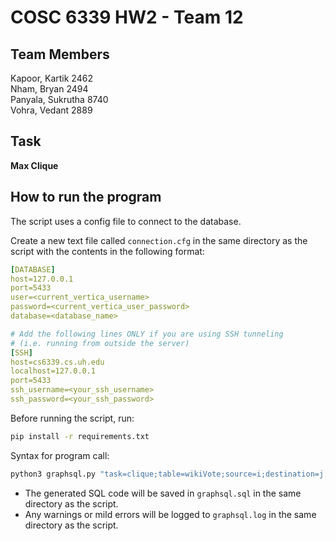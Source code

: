 # COSC 6339 HW2 - Team 12

## Team Members

Kapoor, Kartik  2462 \
Nham, Bryan 2494 \
Panyala, Sukrutha 8740 \
Vohra, Vedant 2889

## Task

**Max Clique**

## How to run the program

The script uses a config file to connect to the database.

Create a new text file called `connection.cfg` in the same directory as the script with the contents in the following format:
```yaml
[DATABASE]
host=127.0.0.1
port=5433
user=<current_vertica_username>
password=<current_vertica_user_password>
database=<database_name>

# Add the following lines ONLY if you are using SSH tunneling 
# (i.e. running from outside the server)
[SSH]
host=cs6339.cs.uh.edu
localhost=127.0.0.1
port=5433
ssh_username=<your_ssh_username>
ssh_password=<your_ssh_password>
```

Before running the script, run:
```bash
pip install -r requirements.txt
```

Syntax for program call:
```bash
python3 graphsql.py "task=clique;table=wikiVote;source=i;destination=j;k=3"
```

* The generated SQL code will be saved in `graphsql.sql` in the same directory as the script.
* Any warnings or mild errors will be logged to `graphsql.log` in the same directory as the script.
